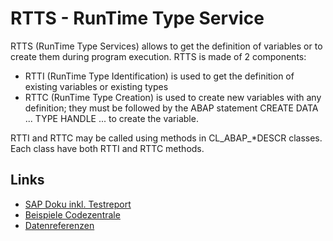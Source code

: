 # RTTS - RunTime Type Service

RTTS (RunTime Type Services) allows to get the definition of variables or to create them during program execution. RTTS is made of 2 components:

- RTTI (RunTime Type Identification) is used to get the definition of existing variables or existing types
- RTTC (RunTime Type Creation) is used to create new variables with any definition; they must be followed by the ABAP statement CREATE DATA ... TYPE HANDLE ... to create the variable.

RTTI and RTTC may be called using methods in CL_ABAP_*DESCR classes. Each class have both RTTI and RTTC methods.

## Links
- [SAP Doku inkl. Testreport](https://help.sap.com/docs/SUPPORT_CONTENT/abapobjects/3353526555.html)
- [Beispiele Codezentrale](https://codezentrale.de/abap-rtti-rttc-rtts-verwendung-von-typdescriptoren/)
- [Datenreferenzen](https://help.sap.com/doc/abapdocu_752_index_htm/7.52/en-US/index.htm?file=abendata_reference_type.htm)

